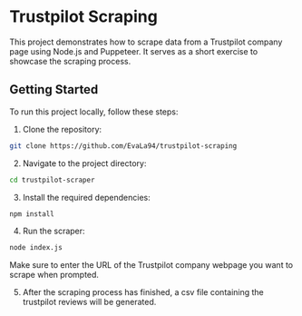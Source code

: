 ﻿# Trustpilot Scraping

This project demonstrates how to scrape data from a Trustpilot company page using Node.js and Puppeteer. 
It serves as a short exercise to showcase the scraping process.

## Getting Started

To run this project locally, follow these steps:

1. Clone the repository:

```bash
git clone https://github.com/EvaLa94/trustpilot-scraping
```
2. Navigate to the project directory:
   
```bash
cd trustpilot-scraper
```

3. Install the required dependencies:
```bash
npm install
```

4. Run the scraper:
```bash
node index.js
```

Make sure to enter the URL of the Trustpilot company webpage you want to scrape when prompted.

5. After the scraping process has finished, a csv file containing the trustpilot reviews will be generated.

